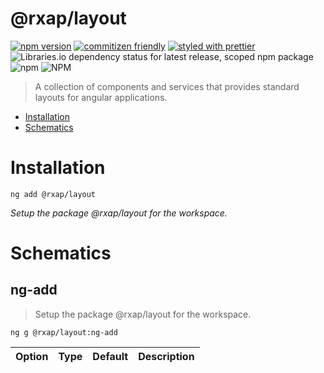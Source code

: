 @rxap/layout
======

[![npm version](https://img.shields.io/npm/v/@rxap/layout?style=flat-square)](https://www.npmjs.com/package/@rxap/layout)
[![commitizen friendly](https://img.shields.io/badge/commitizen-friendly-brightgreen.svg?style=flat-square)](https://commitizen.github.io/cz-cli/)
[![styled with prettier](https://img.shields.io/badge/styled_with-prettier-ff69b4.svg?style=flat-square)](https://github.com/prettier/prettier)
![Libraries.io dependency status for latest release, scoped npm package](https://img.shields.io/librariesio/release/npm/@rxap/layout)
![npm](https://img.shields.io/npm/dm/@rxap/layout)
![NPM](https://img.shields.io/npm/l/@rxap/layout)

> A collection of components and services that provides standard layouts for angular applications.

- [Installation](#installation)
- [Schematics](#schematics)

# Installation

```
ng add @rxap/layout
```

*Setup the package @rxap/layout for the workspace.*

# Schematics

## ng-add
> Setup the package @rxap/layout for the workspace.

```
ng g @rxap/layout:ng-add
```

Option | Type | Default | Description
--- | --- | --- | ---



